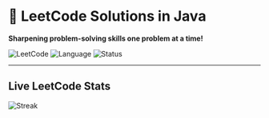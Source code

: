 # 🧩 LeetCode Solutions in Java

**Sharpening problem-solving skills one problem at a time!**

![LeetCode](https://img.shields.io/badge/Platform-LeetCode-orange?style=for-the-badge&logo=leetcode)
![Language](https://img.shields.io/badge/Language-Java-blue?style=for-the-badge&logo=java)
![Status](https://img.shields.io/badge/Progress-Ongoing-success?style=for-the-badge)

---

## Live LeetCode Stats

![Streak](https://leetcard.jacoblin.cool/divyat_tiwari?theme=dark&border_radius=10&stroke=000000&font=Fira%20Code&side=right)
